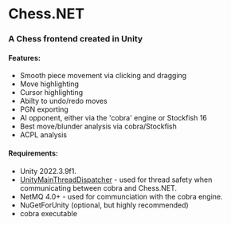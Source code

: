 # Chess.NET
### **A Chess frontend created in Unity**

#### Features:
- Smooth piece movement via clicking and dragging
- Move highlighting
- Cursor highlighting
- Abilty to undo/redo moves
- PGN exporting
- AI opponent, either via the 'cobra' engine or Stockfish 16
- Best move/blunder analysis via cobra/Stockfish
- ACPL analysis

#### Requirements:
- Unity 2022.3.9f1.
- [UnityMainThreadDispatcher](https://github.com/PimDeWitte/UnityMainThreadDispatcher) - used for thread safety when communicating between cobra and Chess.NET.
- NetMQ 4.0+ - used for communciation with the cobra engine.
- NuGetForUnity (optional, but highly recommended)
- cobra executable 
